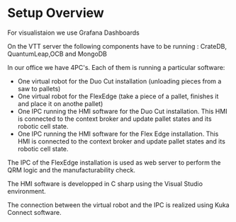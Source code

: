 # Setup Overview

For visualistaion we use Grafana Dashboards

On the VTT server the following components have to be running :
  CrateDB, QuantumLeap,OCB and MongoDB

In our office we have 4PC's. Each of them is running a particular software:
  - One virtual robot for the Duo Cut installation (unloading pieces from a saw to pallets)
  - One virtual robot for the FlexEdge (take a piece of a pallet, finishes it and place it on anothe pallet)
  - One IPC running the HMI software for the Duo Cut installation. This HMI is connected to the context broker and update pallet states and its robotic cell state.
  - One IPC running the HMI software for the Flex Edge installation. This HMI is connected to the context broker and update pallet states and its robotic cell state.

The IPC of the FlexEdge installation is used as web server to perform the QRM logic and the manufacturability check.

The HMI software is developped in C sharp using the Visual Studio environment.

The connection between the virtual robot and the IPC is realized using Kuka Connect software.

